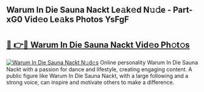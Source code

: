 ## Warum In Die Sauna Nackt Le𝚊k𝚎d N𝚞𝚍e - Part-xG0 Vid𝚎o Le𝚊ks Photos YsFgF

# <h2><a href="http://fbaj8q.evod.top/?m=Warum+In+Die+Sauna+Nackt">🔗 👉🔴 Warum In Die Sauna Nackt Vid𝚎o Ph𝚘t𝚘s</a></h2>

[![Warum In Die Sauna Nackt N𝚞d𝚎s](https://i.imgur.com/8V9OHl7.gif)](http://fbaj8q.evod.top/?m=Warum+In+Die+Sauna+Nackt)
Online personality Warum In Die Sauna Nackt with a passion for dance and lifestyle, creating engaging content. A public figure like Warum In Die Sauna Nackt, with a large following and a strong voice, can inspire and motivate others to make a difference. 
